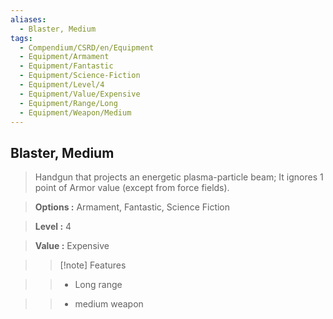 ```yaml
---
aliases:
  - Blaster, Medium
tags:
  - Compendium/CSRD/en/Equipment
  - Equipment/Armament
  - Equipment/Fantastic
  - Equipment/Science-Fiction
  - Equipment/Level/4
  - Equipment/Value/Expensive
  - Equipment/Range/Long
  - Equipment/Weapon/Medium
---
```

    
      
## Blaster, Medium      
      
>Handgun that projects an energetic plasma-particle beam; It ignores 1 point of Armor value (except from force fields).      
> **Options :** Armament, Fantastic, Science Fiction      
> **Level :** 4      
> **Value :** Expensive      
>>[!note] Features      
>> - Long range      
>> - medium weapon